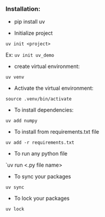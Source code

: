 
### Installation:

* pip install uv

* Initialize project 

`uv init <project>`

Ex: `uv init uv_demo`

* create virtual environment:

`uv venv`

* Activate the virtual environment:

`source .venv/bin/activate`

* To install dependencies:

`uv add numpy`

* To install from requirements.txt file

`uv add -r requirements.txt`

* To run any python file

`uv run <.py file name>

* To sync your packages

`uv sync`

* To lock your packages

`uv lock`